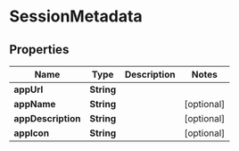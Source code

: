 

# SessionMetadata


## Properties

| Name | Type | Description | Notes |
|------------ | ------------- | ------------- | -------------|
|**appUrl** | **String** |  |  |
|**appName** | **String** |  |  [optional] |
|**appDescription** | **String** |  |  [optional] |
|**appIcon** | **String** |  |  [optional] |



